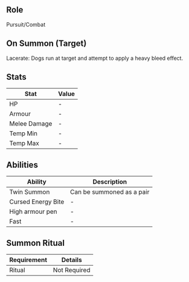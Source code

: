 ## Role

Pursuit/Combat

## On Summon (Target)

Lacerate: Dogs run at target and attempt to apply a heavy bleed effect.

## Stats

|Stat|Value|
|---|---|
|HP|-|
|Armour|-|
|Melee Damage|-|
|Temp Min|-|
|Temp Max|-|

## Abilities

|Ability|Description|
|---|---|
|Twin Summon|Can be summoned as a pair|
|Cursed Energy Bite|-|
|High armour pen|-|
|Fast|-|

## Summon Ritual

|Requirement|Details|
|---|---|
|Ritual|Not Required|
